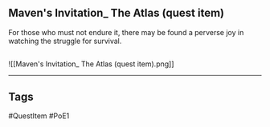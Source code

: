 ## Maven's Invitation_ The Atlas (quest item)
For those who must not endure it,
there may be found a perverse joy 
in watching the struggle for survival.
## 
![[Maven's Invitation_ The Atlas (quest item).png]]

---
## Tags
#QuestItem
#PoE1